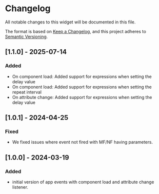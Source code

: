 # Changelog

All notable changes to this widget will be documented in this file.

The format is based on [Keep a Changelog](https://keepachangelog.com/en/1.0.0/), and this project adheres to [Semantic Versioning](https://semver.org/spec/v2.0.0.html).

## [1.1.0] - 2025-07-14

### Added

- On component load: Added support for expressions when setting the delay value
- On component load: Added support for expressions when setting the repeat interval
- On attribute change: Added support for expressions when setting the delay value

## [1.0.1] - 2024-04-25

### Fixed

- We fixed issues where event not fired with MF/NF having parameters.

## [1.0.0] - 2024-03-19

### Added

- initial version of app events with component load and attribute change listener.
